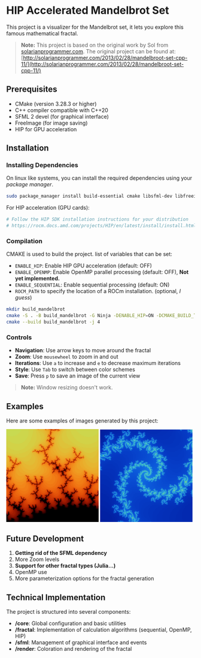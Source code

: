 # HIP Accelerated Mandelbrot Set

This project is a visualizer for the Mandelbrot set, it lets you explore this famous mathematical fractal.

> **Note:** This project is based on the original work by Sol from [solarianprogrammer.com](http://www.solarianprogrammer.com). The original project can be found at: [http://solarianprogrammer.com/2013/02/28/mandelbroot-set-cpp-11/](http://solarianprogrammer.com/2013/02/28/mandelbroot-set-cpp-11/)

## Prerequisites

- CMake (version 3.28.3 or higher)
- C++ compiler compatible with C++20
- SFML 2 devel (for graphical interface)
- FreeImage (for image saving)
- HIP for GPU acceleration

## Installation

### Installing Dependencies

On linux like systems, you can install the required dependencies using your *package manager*.

```bash
sudo package_manager install build-essential cmake libsfml-dev libfreeimage-dev ninja-build
```
For HIP acceleration (GPU cards):

```bash
# Follow the HIP SDK installation instructions for your distribution
# https://rocm.docs.amd.com/projects/HIP/en/latest/install/install.html
```

### Compilation

CMAKE is used to build the project. list of variables that can be set: 
- `ENABLE_HIP`: Enable HIP GPU acceleration (default: OFF)
- `ENABLE_OPENMP`: Enable OpenMP parallel processing (default: OFF), **Not yet implemented.**
- `ENABLE_SEQUENTIAL`: Enable sequential processing (default: ON)
- `ROCM_PATH` to specify the location of a ROCm installation. (optional, *I guess*)

```bash
mkdir build_mandelbrot
cmake -S . -B build_mandelbrot -G Ninja -DENABLE_HIP=ON -DCMAKE_BUILD_TYPE=Release
cmake --build build_mandelbrot -j 4
```

### Controls

- **Navigation**: Use arrow keys to move around the fractal
- **Zoom**: Use `mousewheel` to zoom in and out
- **Iterations**: Use `a` to increase and `e` to decrease maximum iterations
- **Style**: Use `Tab` to switch between color schemes
- **Save**: Press `p` to save an image of the current view

> **Note:** Window resizing doesn't work.

## Examples

Here are some examples of images generated by this project:

<div style="display: flex; flex-direction: row; flex-wrap: nowrap; justify-content: space-between;">
   <div style="margin: auto;">
    <img src="img/mandelbrot_01.png" width="49%">
    <img src="img/mandelbrot_03.png" width="49%">
  </div>
</div>

## Future Development

1. **Getting rid of the SFML dependency**
2. More Zoom levels
4. **Support for other fractal types (Julia...)**
5. OpenMP use
3. More parameterization options for the fractal generation

## Technical Implementation

The project is structured into several components:

- **/core**: Global configuration and basic utilities
- **/fractal**: Implementation of calculation algorithms (sequential, OpenMP, HIP)
- **/sfml**: Management of graphical interface and events
- **/render**: Coloration and rendering of the fractal

